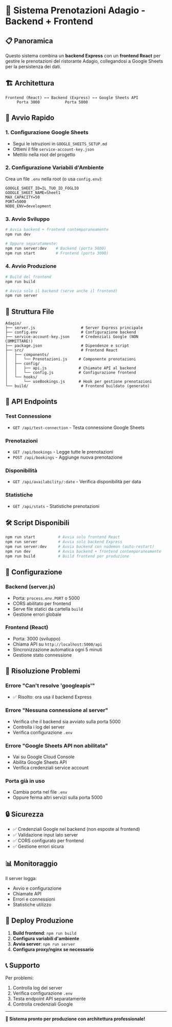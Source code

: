 # 🚀 Sistema Prenotazioni Adagio - Backend + Frontend

## 📋 Panoramica

Questo sistema combina un **backend Express** con un **frontend React** per gestire le prenotazioni del ristorante Adagio, collegandosi a Google Sheets per la persistenza dei dati.

## 🏗️ Architettura

```
Frontend (React) ←→ Backend (Express) ←→ Google Sheets API
     Porta 3000           Porta 5000
```

## 🚀 Avvio Rapido

### **1. Configurazione Google Sheets**
- Segui le istruzioni in `GOOGLE_SHEETS_SETUP.md`
- Ottieni il file `service-account-key.json`
- Mettilo nella root del progetto

### **2. Configurazione Variabili d'Ambiente**
Crea un file `.env` nella root (o usa `config.env`):
```env
GOOGLE_SHEET_ID=IL_TUO_ID_FOGLIO
GOOGLE_SHEET_NAME=Sheet1
MAX_CAPACITY=50
PORT=5000
NODE_ENV=development
```

### **3. Avvio Sviluppo**
```bash
# Avvia backend + frontend contemporaneamente
npm run dev

# Oppure separatamente:
npm run server:dev    # Backend (porta 5000)
npm run start         # Frontend (porta 3000)
```

### **4. Avvio Produzione**
```bash
# Build del frontend
npm run build

# Avvia solo il backend (serve anche il frontend)
npm run server
```

## 📁 Struttura File

```
Adagio/
├── server.js                    # Server Express principale
├── config.env                   # Configurazione backend
├── service-account-key.json     # Credenziali Google (NON COMMITTARE!)
├── package.json                 # Dipendenze e script
├── src/                         # Frontend React
│   ├── components/
│   │   └── Prenotazioni.js     # Componente prenotazioni
│   ├── config/
│   │   ├── api.js              # Chiamate API al backend
│   │   └── config.js           # Configurazione frontend
│   └── hooks/
│       └── useBookings.js      # Hook per gestione prenotazioni
└── build/                       # Frontend buildato (generato)
```

## 🔌 API Endpoints

### **Test Connessione**
- `GET /api/test-connection` - Testa connessione Google Sheets

### **Prenotazioni**
- `GET /api/bookings` - Legge tutte le prenotazioni
- `POST /api/bookings` - Aggiunge nuova prenotazione

### **Disponibilità**
- `GET /api/availability/:date` - Verifica disponibilità per data

### **Statistiche**
- `GET /api/stats` - Statistiche prenotazioni

## 🛠️ Script Disponibili

```bash
npm run start          # Avvia solo frontend React
npm run server         # Avvia solo backend Express
npm run server:dev     # Avvia backend con nodemon (auto-restart)
npm run dev            # Avvia backend + frontend contemporaneamente
npm run build          # Build frontend per produzione
```

## 🔧 Configurazione

### **Backend (server.js)**
- Porta: `process.env.PORT` o 5000
- CORS abilitato per frontend
- Serve file statici da cartella `build`
- Gestione errori globale

### **Frontend (React)**
- Porta: 3000 (sviluppo)
- Chiama API su `http://localhost:5000/api`
- Sincronizzazione automatica ogni 5 minuti
- Gestione stato connessione

## 🚨 Risoluzione Problemi

### **Errore "Can't resolve 'googleapis'"**
- ✅ Risolto: ora usa il backend Express

### **Errore "Nessuna connessione al server"**
- Verifica che il backend sia avviato sulla porta 5000
- Controlla i log del server
- Verifica configurazione `.env`

### **Errore "Google Sheets API non abilitata"**
- Vai su Google Cloud Console
- Abilita Google Sheets API
- Verifica credenziali service account

### **Porta già in uso**
- Cambia porta nel file `.env`
- Oppure ferma altri servizi sulla porta 5000

## 🔒 Sicurezza

- ✅ Credenziali Google nel backend (non esposte al frontend)
- ✅ Validazione input lato server
- ✅ CORS configurato per frontend
- ✅ Gestione errori sicura

## 📊 Monitoraggio

Il server logga:
- Avvio e configurazione
- Chiamate API
- Errori e connessioni
- Statistiche utilizzo

## 🚀 Deploy Produzione

1. **Build frontend**: `npm run build`
2. **Configura variabili d'ambiente**
3. **Avvia server**: `npm run server`
4. **Configura proxy/nginx se necessario**

## 📞 Supporto

Per problemi:
1. Controlla log del server
2. Verifica configurazione `.env`
3. Testa endpoint API separatamente
4. Controlla credenziali Google

---

**🎯 Sistema pronto per produzione con architettura professionale!**
